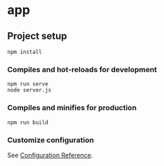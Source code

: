 # app

## Project setup

```
npm install
```

### Compiles and hot-reloads for development

```
npm run serve
node server.js
```

### Compiles and minifies for production

```
npm run build
```

### Customize configuration

See [Configuration Reference](https://cli.vuejs.org/config/).
